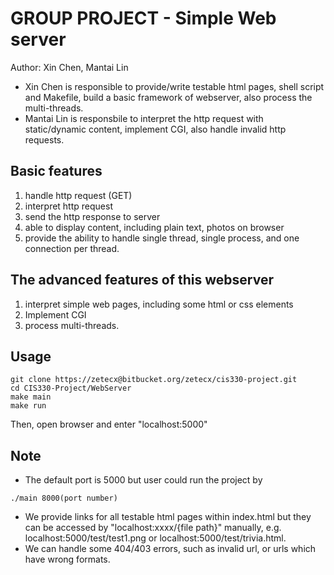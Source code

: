# GROUP PROJECT - Simple Web server

Author: Xin Chen, Mantai Lin

* Xin Chen is responsible to provide/write testable html pages, shell script and Makefile, build a basic framework of webserver, also process the multi-threads.
* Mantai Lin is responsbile to interpret the http request with static/dynamic content, implement CGI, also handle invalid http requests.

## Basic features

1. handle http request (GET)
2. interpret http request
3. send the http response to server
4. able to display content, including plain text, photos on browser
5. provide the ability to handle single thread, single process, and one connection per thread.

## The advanced features of this webserver

1. interpret simple web pages, including some html or css elements
2. Implement CGI
3. process multi-threads.

## Usage

```shell
git clone https://zetecx@bitbucket.org/zetecx/cis330-project.git
cd CIS330-Project/WebServer
make main
make run
```

Then, open browser and enter "localhost:5000"

## Note

* The default port is 5000 but user could run the project by 

```shell
./main 8000(port number)
```

* We provide links for all testable html pages within index.html but they can be accessed by "localhost:xxxx/{file path}" manually, e.g. localhost:5000/test/test1.png or localhost:5000/test/trivia.html.
* We can handle some 404/403 errors, such as invalid url, or urls which have wrong formats.
